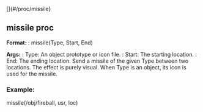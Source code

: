 []{#/proc/missile}
  ## missile proc
  **Format:**
  :   missile(Type, Start, End)
  <!-- -->
  **Args:**
  :   Type: An object prototype or icon file.
  :   Start: The starting location.
  :   End: The ending location.
  Send a missile of the given Type between two locations. The effect is
  purely visual. When Type is an object, its icon is used for the missile.
  ### Example:
  missile(/obj/fireball, usr, loc)